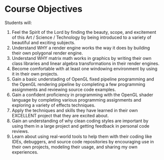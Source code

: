 Course Objectives
=================

Students will:

1. Feel the Spirit of the Lord by finding the beauty, scope, and excitement of this Art / Science / Technology by being introduced to a variety of beautiful and exciting subjects.
2. Understand WHY a render engine works the way it does by building their own polygonal render engine.
3. Understand WHY matrix math works in graphics by writing their own class libraries and linear algebra transformations in their render engines.
4. Become comfortable with at least one windowing environment by using it in their own projects.
5. Gain a basic understading of OpenGL fixed pipeline programming and the OpenGL rendering pipeline by completing a few programming assignments and reviewing source code examples.
6. Gain a confident proficiency in programming with the OpenGL shader language by completing various programming assignments and exploring a variety of effects techniques.
7. Apply the techniques and skills they have learned in their own EXCELLENT project that they are excited about.
8. Gain an understanding of why clean coding styles are important by using them in a large project and getting feedback in personal code reviews.
9. Learn about using real-world tools to help them with their coding like IDEs, debuggers, and source code repositories by encouraging use in their own projects, modeling their usage, and sharing my own experiences.
